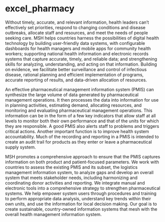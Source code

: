 # excel_pharmacy
Without timely, accurate, and relevant information, health leaders can’t effectively set priorities, respond to changing conditions and disease outbreaks, allocate staff and resources, and meet the needs of people seeking care. MSH helps countries harness the possibilities of digital health technology by building user-friendly data systems, with configurable dashboards for health managers and mobile apps for community health workers; supporting national health information and electronic records systems that capture accurate, timely, and reliable data; and strengthening skills for analyzing, understanding, and acting on that information. Building on evidence, we facilitate better surveillance and control of infectious disease, rational planning and efficient implementation of programs, accurate reporting of results, and data-driven allocation of resources.

An effective pharmaceutical management information system (PMIS) can synthesize the large volume of data generated by pharmaceutical management operations. It then processes the data into information for use in planning activities, estimating demand, allocating resources, and monitoring and evaluating pharmaceutical management operations. This information can be in the form of a few key indicators that allow staff at all levels to monitor both their own performance and that of the units for which they are responsible. A good PMIS also alerts staff to problems and triggers critical actions. Another important function is to improve health system accountability. Much of the recording and reporting in a PMIS is intended to create an audit trail for products as they enter or leave a pharmaceutical supply system.

MSH promotes a comprehensive approach to ensure that the PMIS captures information on both product and patient-focused parameters. We work with countries to assess the existing PMIS and its subset, the logistics management information system, to analyze gaps and develop an overall system that meets stakeholder needs, including harmonizing and coordinating donor activities and reporting. We integrate manual and electronic tools into a comprehensive strategy to strengthen pharmaceutical systems. We help empower system users through procedures and training to perform appropriate data analysis, understand key trends within their own units, and use the information for local decision making. Our goal is to create sustainable, country-owned information systems that mesh with the overall health management information system.